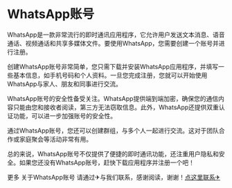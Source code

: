 # WhatsApp账号

WhatsApp是一款非常流行的即时通讯应用程序，它允许用户发送文本消息、语音通话、视频通话和共享多媒体文件。要使用WhatsApp，您需要创建一个账号并进行注册。

创建WhatsApp账号非常简单，您只需下载并安装WhatsApp应用程序，并填写一些基本信息，如手机号码和个人资料。一旦您完成注册，您就可以开始使用WhatsApp与家人、朋友和同事进行交流。

WhatsApp账号的安全性备受关注。WhatsApp提供端到端加密，确保您的通信内容只能由您和接收者阅读，第三方无法窃取信息。此外，WhatsApp还提供双重认证功能，可以进一步加强账号的安全性。

通过WhatsApp账号，您还可以创建群组，与多个人一起进行交流。这对于团队合作或家庭聚会等活动非常有用。

总的来说，WhatsApp账号不仅提供了便捷的即时通讯功能，还注重用户隐私和安全。如果您还没有WhatsApp账号，赶快下载应用程序并注册一个吧！

更多 关于WhatsApp账号 请通过✈与我们联系，感谢阅读，谢谢！[点这里联系✈](https://t.me/lm66bot)